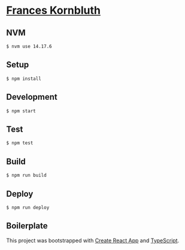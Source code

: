 # [Frances Kornbluth](https://www.franceskornbluth.com/)

## NVM

`$ nvm use 14.17.6`

## Setup

`$ npm install`

## Development

`$ npm start`

## Test

`$ npm test`

## Build

`$ npm run build`

## Deploy

`$ npm run deploy`

## Boilerplate

This project was bootstrapped with [Create React App](https://github.com/facebook/create-react-app) and [TypeScript](https://create-react-app.dev/docs/adding-typescript/).
